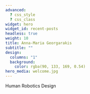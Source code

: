 ```yaml
---
advanced:
  ? css_style
  ? css_class
widget: hero
widget_id: recent-posts
headless: true
weight: 10
title: Anna-Maria Georgarakis
subtitle: ""
design:
  columns: "1"
  background:
    color: rgba(90, 133, 169, 0.54)
hero_media: welcome.jpg
---
```

Human Robotics Design